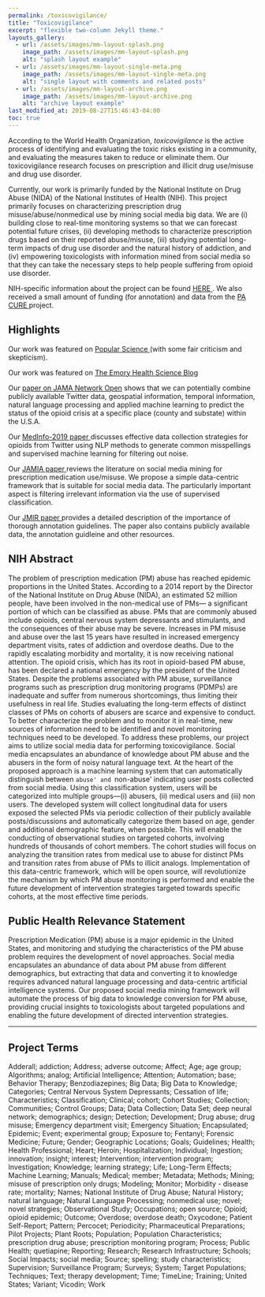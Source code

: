 ```yaml
---
permalink: /toxicovigilance/
title: "Toxicovigilance"
excerpt: "flexible two-column Jekyll theme."
layouts_gallery:
  - url: /assets/images/mm-layout-splash.png
    image_path: /assets/images/mm-layout-splash.png
    alt: "splash layout example"
  - url: /assets/images/mm-layout-single-meta.png
    image_path: /assets/images/mm-layout-single-meta.png
    alt: "single layout with comments and related posts"
  - url: /assets/images/mm-layout-archive.png
    image_path: /assets/images/mm-layout-archive.png
    alt: "archive layout example"
last_modified_at: 2019-08-27T15:46:43-04:00
toc: true
---
```

According to the World Health Organization, <i>toxicovigilance</i> is the active process of identifying and evaluating the toxic risks existing in a community, and evaluating the measures taken to reduce or eliminate them. Our toxicovigilance research focuses on prescription and illicit drug use/misuse and drug use disorder.

Currently, our work is primarily funded by the National Institute on Drug Abuse (NIDA) of the National Institutes of Health (NIH). This project primarily focuses on characterizing prescription drug misuse/abuse/nonmedical use by mining social media big data. We are (i) building close to real-time monitoring systems so that we can forecast potential future crises, (ii) developing methods to characterize prescription drugs based on their reported abuse/misuse, (iii) studying potential long-term impacts of drug use disorder and the natural history of addiction, and (iv) empowering toxicologists with information mined from social media so that they can take the necessary steps to help people suffering from opioid use disorder. 

NIH-specific information about the project can be found <a href="https://projectreporter.nih.gov/project_info_details.cfm?aid=9732480&icde=47585724"> HERE </a>.
We also received a small amount of funding (for annotation) and data from the <a href="https://centerfordigitalhealth.upenn.edu/pa-cure-twitter-study"> PA CURE </a> project. 

## Highlights

Our work was featured on <a href="https://www.popsci.com/story/health/opioids-social-media-predict/"> Popular Science </a> (with some fair criticism and skepticism). <br />

Our work was featured on <a href = "http://www.emoryhealthsciblog.com/opioids-crunching-the-tweets/"> The Emory Health Science Blog </a> <br />

Our <a href="https://jamanetwork.com/journals/jamanetworkopen/fullarticle/2753983"> paper on JAMA Network Open</a> shows that we can potentially combine publicly available Twitter data, geospatial information, temporal information, natural language processing and applied machine learning to predict the status of the opioid crisis at a specific place (county and substate) within the U.S.A. <br />

Our <a href="https://www.ncbi.nlm.nih.gov/pmc/articles/PMC6774610/"> MedInfo-2019 paper </a> discusses effective data collection strategies for opioids from Twitter using NLP methods to generate common misspellings and supervised machine learning for filtering out noise. <br />

Our <a href="https://academic.oup.com/jamia/advance-article/doi/10.1093/jamia/ocz162/5581276"> JAMIA paper </a> reviews the literature on social media mining for prescription medication use/misuse. We propose a simple data-centric framework that is suitable for social media data. The particularly important aspect is filtering irrelevant information via the use of supervised classification. <br />

Our <a href="https://preprints.jmir.org/preprint/15861"> JMIR paper </a> provides a detailed description of the importance of thorough annotation guidelines. The paper also contains publicly available data, the annotation guidleine and other resources.


## NIH Abstract

The problem of prescription medication (PM) abuse has reached epidemic proportions in the United States. According to a 2014 report by the Director of the National Institute on Drug Abuse (NIDA), an estimated 52 million people, have been involved in the non-medical use of PMs— a significant portion of which can be classified as abuse. PMs that are commonly abused include opioids, central nervous system depressants and stimulants, and the consequences of their abuse may be severe. Increases in PM misuse and abuse over the last 15 years have resulted in increased emergency department visits, rates of addiction and overdose deaths. Due to the rapidly escalating morbidity and mortality, it is now receiving national attention. The opioid crisis, which has its root in opioid-based PM abuse, has been declared a national emergency by the president of the United States. Despite the problems associated with PM abuse, surveillance programs such as prescription drug monitoring programs (PDMPs) are inadequate and suffer from numerous shortcomings, thus limiting their usefulness in real life. Studies evaluating the long-term effects of distinct classes of PMs on cohorts of abusers are scarce and expensive to conduct. To better characterize the problem and to monitor it in real-time, new sources of information need to be identified and novel monitoring techniques need to be developed. To address these problems, our project aims to utilize social media data for performing toxicovigilance. Social media encapsulates an abundance of knowledge about PM abuse and the abusers in the form of noisy natural language text. At the heart of the proposed approach is a machine learning system that can automatically distinguish between `abuse' and `non-abuse' indicating user posts collected from social media. Using this classification system, users will be categorized into multiple groups—(i) abusers, (ii) medical users and (iii) non users. The developed system will collect longitudinal data for users exposed the selected PMs via periodic collection of their publicly available posts/discussions and automatically categorize them based on age, gender and additional demographic feature, when possible. This will enable the conducting of observational studies on targeted cohorts, involving hundreds of thousands of cohort members. The cohort studies will focus on analyzing the transition rates from medical use to abuse for distinct PMs and transition rates from abuse of PMs to illicit analogs. Implementation of this data-centric framework, which will be open source, will revolutionize the mechanism by which PM abuse monitoring is performed and enable the future development of intervention strategies targeted towards specific cohorts, at the most effective time periods.

<!-- - Bundled as a "theme gem" for easier install/upgrading.
- Compatible with GitHub Pages.
- Support for Jekyll's built-in Sass/SCSS preprocessor.
- Nine different skins (color variations).
- Several responsive layout options (single, archive index, search, splash, and paginated home page).
- Optimized for search engines with support for [Twitter Cards](https://dev.twitter.com/cards/overview) and [Open Graph](http://ogp.me/) data
- Optional [header images](https://mmistakes.github.io/minimal-mistakes/docs/layouts/#headers), [custom sidebars](https://mmistakes.github.io/minimal-mistakes/docs/layouts/#sidebars), [table of contents](https://mmistakes.github.io/minimal-mistakes/docs/helpers/#table-of-contents), [galleries](https://mmistakes.github.io/minimal-mistakes/docs/helpers/#gallery), related posts, [breadcrumb links](https://mmistakes.github.io/minimal-mistakes/docs/configuration/#breadcrumb-navigation-beta), [navigation lists](https://mmistakes.github.io/minimal-mistakes/docs/helpers/#navigation-list), and more.
- Commenting support (powered by [Disqus](https://disqus.com/), [Facebook](https://developers.facebook.com/docs/plugins/comments), [Discourse](https://www.discourse.org/), [utterances](https://utteranc.es/), static-based via [Staticman v1 and v2](https://staticman.net/), and custom).
- [Google Analytics](https://www.google.com/analytics/) support.
- UI localized text in English (default), Brazilian Portuguese (Português brasileiro), Catalan, Chinese, Danish, Dutch, French (Français), German (Deutsch), Greek, Hindi (हिंदी), Hungarian, Indonesian, Italian (Italiano), Japanese, Korean, Malayalam, Nepali (Nepalese), Persian (فارسی), Polish, Punjabi (ਪੰਜਾਬੀ), Romanian, Russian, Slovak, Spanish (Español), Swedish, Thai, Turkish (Türkçe), and Vietnamese. -->

## Public Health Relevance Statement

Prescription Medication (PM) abuse is a major epidemic in the United States, and monitoring and studying the characteristics of the PM abuse problem requires the development of novel approaches. Social media encapsulates an abundance of data about PM abuse from different demographics, but extracting that data and converting it to knowledge requires advanced natural language processing and data-centric artificial intelligence systems. Our proposed social media mining framework will automate the process of big data to knowledge conversion for PM abuse, providing crucial insights to toxicologists about targeted populations and enabling the future development of directed intervention strategies.

<!-- | Name                                        | Description                                           |
| ------------------------------------------- | ----------------------------------------------------- |
| [Post with Header Image][header-image-post] | A post with a large header image. |
| [HTML Tags and Formatting Post][html-tags-post] | A variety of common markup showing how the theme styles them. |
| [Syntax Highlighting Post][syntax-post] | Post displaying highlighted code. |
| [Post with a Gallery][gallery-post] | A post showing several images wrapped in `<figure>` elements. |
| [Sample Collection Page][sample-collection] | Single page from a collection. |
| [Categories Archive][categories-archive] | Posts grouped by category. |
| [Tags Archive][tags-archive] | Posts grouped by tag. |

For even more demo pages check the [posts archive][year-archive].

[sample-collection]: {{ "/recipes/chocolate-chip-cookies/" | relative_url }}
[categories-archive]: {{ "/categories/" | relative_url }}
[tags-archive]: {{ "/tags/" | relative_url }}
[year-archive]: {{ "/year-archive/" | relative_url }} -->

---

## Project Terms

Adderall; addiction; Address; adverse outcome; Affect; Age; age group; Algorithms; analog; Artificial Intelligence; Attention; Automation; base; Behavior Therapy; Benzodiazepines; Big Data; Big Data to Knowledge; Categories; Central Nervous System Depressants; Cessation of life; Characteristics; Classification; Clinical; cohort; Cohort Studies; Collection; Communities; Control Groups; Data; Data Collection; Data Set; deep neural network; demographics; design; Detection; Development; Drug abuse; drug misuse; Emergency department visit; Emergency Situation; Encapsulated; Epidemic; Event; experimental group; Exposure to; Fentanyl; Forensic Medicine; Future; Gender; Geographic Locations; Goals; Guidelines; Health; Health Professional; Heart; Heroin; Hospitalization; Individual; Ingestion; innovation; insight; interest; Intervention; intervention program; Investigation; Knowledge; learning strategy; Life; Long-Term Effects; Machine Learning; Manuals; Medical; member; Metadata; Methods; Mining; misuse of prescription only drugs; Modeling; Monitor; Morbidity - disease rate; mortality; Names; National Institute of Drug Abuse; Natural History; natural language; Natural Language Processing; nonmedical use; novel; novel strategies; Observational Study; Occupations; open source; Opioid; opioid epidemic; Outcome; Overdose; overdose death; Oxycodone; Patient Self-Report; Pattern; Percocet; Periodicity; Pharmaceutical Preparations; Pilot Projects; Plant Roots; Population; Population Characteristics; prescription drug abuse; prescription monitoring program; Process; Public Health; quetiapine; Reporting; Research; Research Infrastructure; Schools; Social Impacts; social media; Source; spelling; study characteristics; Supervision; Surveillance Program; Surveys; System; Target Populations; Techniques; Text; therapy development; Time; TimeLine; Training; United States; Variant; Vicodin; Work

<!-- ### Icons + Demo Images:

- [The Noun Project](https://thenounproject.com) -- Garrett Knoll, Arthur Shlain, and [tracy tam](https://thenounproject.com/tracytam)
- [Font Awesome](http://fontawesome.io/)
- [Unsplash](https://unsplash.com/)

### Other:

- [Jekyll](https://jekyllrb.com/)
- [jQuery](https://jquery.com/)
- [Susy](http://susy.oddbird.net/)
- [Breakpoint](http://breakpoint-sass.com/)
- [Magnific Popup](http://dimsemenov.com/plugins/magnific-popup/)
- [FitVids.JS](http://fitvidsjs.com/)
- Greedy Navigation - [lukejacksonn](https://codepen.io/lukejacksonn/pen/PwmwWV)
- [jQuery Smooth Scroll](https://github.com/kswedberg/jquery-smooth-scroll)
- [Lunr](http://lunrjs.com)

---

Minimal Mistakes is designed, developed, and maintained by Michael Rose. Just another boring, tattooed, designer from Buffalo New York. -->

